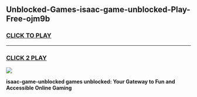 
## Unblocked-Games-isaac-game-unblocked-Play-Free-ojm9b
<h3>
<a href="https://premium76.site?title=isaac-game-unblocked&ref=09A">CLICK TO PLAY</a></h3>
<hr>

<h3>
<a href="https://premium76.site?title=isaac-game-unblocked&ref=09A">CLICK 2 PLAY</a>
  
</h3>

<a href="https://premium76.site?title=isaac-game-unblocked&ref=09A"><img src="https://clearcache.store/games.png"></a>


**isaac-game-unblocked games unblocked: Your Gateway to Fun and Accessible Online Gaming**

